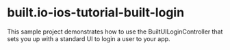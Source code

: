 built.io-ios-tutorial-built-login
=================================

This sample project demonstrates how to use the BuiltUILoginController that sets you up with a standard UI to login a user to your app.
